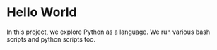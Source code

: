 # Hello World 
In this project, we explore Python as a language. We run various bash scripts and python scripts too.
